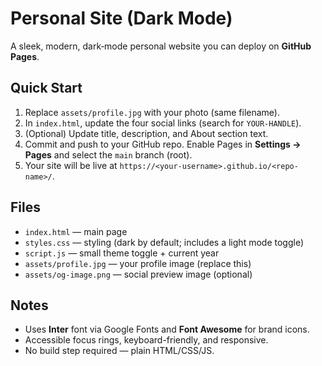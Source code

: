 # Personal Site (Dark Mode)

A sleek, modern, dark‑mode personal website you can deploy on **GitHub Pages**.

## Quick Start

1. Replace `assets/profile.jpg` with your photo (same filename).
2. In `index.html`, update the four social links (search for `YOUR-HANDLE`).
3. (Optional) Update title, description, and About section text.
4. Commit and push to your GitHub repo. Enable Pages in **Settings → Pages** and select the `main` branch (root).
5. Your site will be live at `https://<your-username>.github.io/<repo-name>/`.

## Files

- `index.html` — main page
- `styles.css` — styling (dark by default; includes a light mode toggle)
- `script.js` — small theme toggle + current year
- `assets/profile.jpg` — your profile image (replace this)
- `assets/og-image.png` — social preview image (optional)

## Notes

- Uses **Inter** font via Google Fonts and **Font Awesome** for brand icons.
- Accessible focus rings, keyboard-friendly, and responsive.
- No build step required — plain HTML/CSS/JS.
